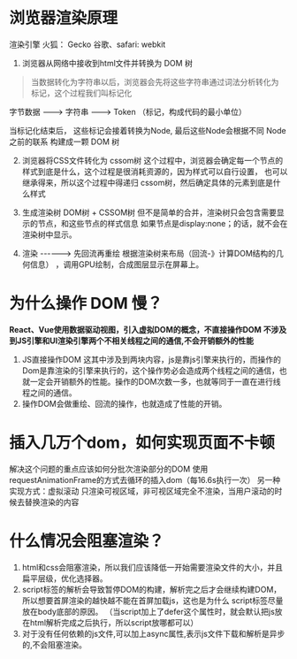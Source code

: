 # 浏览器渲染原理

渲染引擎
  火狐： Gecko
  谷歌、safari: webkit

1. 浏览器从网络中接收到html文件并转换为 DOM 树
> 当数据转化为字符串以后，浏览器会先将这些字符串通过词法分析转化为 标记，这个过程我们叫标记化

字节数据 ---> 字符串 ---> Token （标记，构成代码的最小单位）

当标记化结束后， 这些标记会接着转换为Node, 最后这些Node会根据不同 Node之前的联系
构建成一颗 DOM 树

2. 浏览器将CSS文件转化为 cssom树
这个过程中，浏览器会确定每一个节点的样式到底是什么，这个过程是很消耗资源的，因为样式可以自行设置，
也可以继承得来，所以这个过程中得递归 cssom树，然后确定具体的元素到底是什么样式

3. 生成渲染树
DOM树 + CSSOM树 但不是简单的合并，渲染树只会包含需要显示的节点，和这些节点的样式信息
如果节点是display:none；的话，就不会在渲染树中显示。

4. 渲染 ------> 先回流再重绘
根据渲染树来布局（回流-》计算DOM结构的几何信息） ，调用GPU绘制，合成图层显示在屏幕上。


# 为什么操作 DOM 慢？ 
**React、Vue使用数据驱动视图，引入虚拟DOM的概念，不直接操作DOM 不涉及到JS引擎和UI渲染引擎两个不相关线程之间的通信,不会开销额外的性能**
1. JS直接操作DOM 这其中涉及到两块内容，js是靠js引擎来执行的，而操作的Dom是靠渲染的引擎来执行的，这个操作势必会造成两个线程之间的通信，也就一定会开销额外的性能。操作的DOM次数一多，也就等同于一直在进行线程之间的通信。
2. 操作DOM会做重绘、回流的操作，也就造成了性能的开销。


# 插入几万个dom，如何实现页面不卡顿
解决这个问题的重点应该如何分批次渲染部分的DOM
使用requestAnimationFrame的方式去循环的插入dom（每16.6s执行一次）
另一种实现方式：虚拟滚动 只渲染可视区域，非可视区域完全不渲染，当用户滚动的时候去替换渲染的内容

# 什么情况会阻塞渲染？
1. html和css会阻塞渲染，所以我们应该降低一开始需要渲染文件的大小，并且扁平层级，优化选择器。
2. script标签的解析会导致暂停DOM的构建，解析完之后才会继续构建DOM，所以想要首屏渲染的越快越不能在首屏加载js，这也是为什么
script标签尽量放在body底部的原因。 （当script加上了defer这个属性时，就会默认把js放在html解析完成之后执行，所以script放哪都可以）
3. 对于没有任何依赖的js文件,可以加上async属性,表示js文件下载和解析是异步的,不会阻塞渲染。